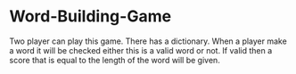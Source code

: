 # Word-Building-Game
Two player can play this game. There has a dictionary. When a player make a word it will be checked either this is a valid word or not. If valid then a score that is equal to the length of the word will be given.
